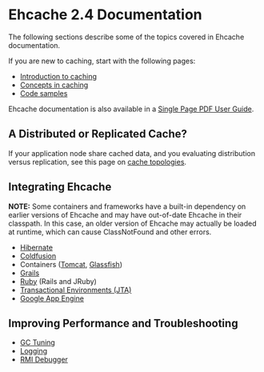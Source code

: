 ---
---
# Ehcache 2.4 Documentation

The following sections describe some of the topics covered in Ehcache documentation.

If you are new to caching, start with the following pages:

* [Introduction to caching](/documentation/user-guide/introduction)
* [Concepts in caching](/documentation/user-guide/concepts)
* [Code samples](/documentation/recipes/)

Ehcache documentation is also available in a [Single Page PDF User Guide](/files/documentation/EhcacheUserGuide.pdf).

## A Distributed or Replicated Cache?
If your application node share cached data, and you evaluating distribution versus replication, see this page on [cache topologies](/documentation/user-guide/cache-topologies).


## Integrating Ehcache

**NOTE:** Some containers and frameworks have a built-in dependency on earlier versions of Ehcache and may have out-of-date Ehcache in their classpath. In this case, an older version of Ehcache may actually be loaded at runtime, which can cause ClassNotFound and other errors.

* [Hibernate](/documentation/user-guide/hibernate)
* [Coldfusion](/documentation/user-guide/coldfusion)
* Containers ([Tomcat](/documentation/user-guide/tomcat), [Glassfish](/documentation/user-guide/glassfish))
* [Grails](/documentation/user-guide/grails)
* [Ruby](/documentation/user-guide/jruby) (Rails and JRuby)
* [Transactional Environments (JTA)](/documentation/user-guide/jta)
* [Google App Engine](/documentation/user-guide/googleappengine)


## Improving Performance and Troubleshooting

* [GC Tuning](/documentation/user-guide/garbage-collection)
* [Logging](/documentation/user-guide/logging)
* [RMI Debugger](/documentation/user-guide/remotedebugger)
